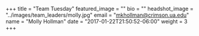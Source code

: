 +++
title = "Team Tuesday"
featured_image = ""
bio = ""
headshot_image = "../images/team_leaders/molly.jpg"
email = "mkhollman@crimson.ua.edu"
name = "Molly Hollman"
date = "2017-01-22T21:50:52-06:00"
weight = 3
+++
